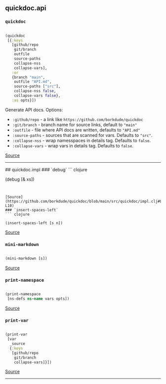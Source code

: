 ## quickdoc.api
### `quickdoc`
``` clojure

(quickdoc
 [{:keys
   [github/repo
    git/branch
    outfile
    source-paths
    collapse-nss
    collapse-vars],
   :or
   {branch "main",
    outfile "API.md",
    source-paths ["src"],
    collapse-nss false,
    collapse-vars false},
   :as opts}])

```


Generate API docs. Options:
  * `:github/repo` -  a link like `https://github.com/borkdude/quickdoc`
  * `:git/branch` - branch name for source links, default to `"main"`
  * `:outfile` - file where API docs are written, defaults to `"API.md"`
  * `:source-paths` - sources that are scanned for vars. Defaults to `"src"`.
  * `:collapse-nss` - wrap namesspaces in details tag. Defaults to `false`.
  * `:collapse-vars` - wrap vars in details tag. Defaults to `false`.
  

[Source](https://github.com/borkdude/quickdoc/blob/main/src/quickdoc/api.cljc#L6-L43)
<hr>
## quickdoc.impl
### `debug`
``` clojure

(debug [& xs])

```


[Source](https://github.com/borkdude/quickdoc/blob/main/src/quickdoc/impl.clj#L8-L10)
### `insert-spaces-left`
``` clojure

(insert-spaces-left [s n])

```


[Source](https://github.com/borkdude/quickdoc/blob/main/src/quickdoc/impl.clj#L23-L30)
### `mini-markdown`
``` clojure

(mini-markdown [s])

```


[Source](https://github.com/borkdude/quickdoc/blob/main/src/quickdoc/impl.clj#L19-L21)
### `print-namespace`
``` clojure

(print-namespace
 [ns-defs ns-name vars opts])

```


[Source](https://github.com/borkdude/quickdoc/blob/main/src/quickdoc/impl.clj#L71-L89)
### `print-var`
``` clojure

(print-var
 [var
  _source
  {:keys
   [github/repo
    git/branch
    collapse-vars]}])

```


[Source](https://github.com/borkdude/quickdoc/blob/main/src/quickdoc/impl.clj#L32-L69)
<hr>
